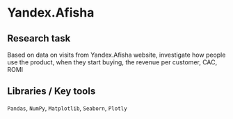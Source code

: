 # Yandex.Afisha

## Research task
Based on data on visits from Yandex.Afisha website, investigate how people use the product, when they start buying, the revenue per customer, CAC, ROMI

## Libraries / Key tools
`Pandas`, `NumPy`, `Matplotlib`, `Seaborn`, `Plotly`
